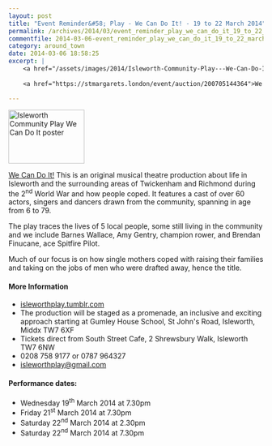 ```yaml
---
layout: post
title: "Event Reminder&#58; Play - We Can Do It! - 19 to 22 March 2014"
permalink: /archives/2014/03/event_reminder_play_we_can_do_it_19_to_22_march_20.html
commentfile: 2014-03-06-event_reminder_play_we_can_do_it_19_to_22_march_20
category: around_town
date: 2014-03-06 18:58:25
excerpt: |
    <a href="/assets/images/2014/Isleworth-Community-Play---We-Can-Do-It-poster.jpg" title="See larger version of - Isleworth Community Play   We Can Do It poster"><img src="/assets/images/2014/Isleworth-Community-Play---We-Can-Do-It-poster_thumb.jpg" width="150" height="106" alt="Isleworth Community Play   We Can Do It poster" class="photo right" /></a>
    
    <a href="https://stmargarets.london/event/auction/200705144364">We Can Do It!</a> This is an original musical theatre production about life in Isleworth and the surrounding areas of Twickenham and Richmond during the 2<sup>nd</sup> World War and how people coped. It features a cast of over 60 actors, singers and dancers drawn from the community, spanning in age from 6 to 79.

---
```


<a href="/assets/images/2014/Isleworth-Community-Play---We-Can-Do-It-poster.jpg" title="See larger version of - Isleworth Community Play   We Can Do It poster"><img src="/assets/images/2014/Isleworth-Community-Play---We-Can-Do-It-poster_thumb.jpg" width="150" height="106" alt="Isleworth Community Play   We Can Do It poster" class="photo right" /></a>

[We Can Do It!](https://stmargarets.london/event/auction/200705144364) This is an original musical theatre production about life in Isleworth and the surrounding areas of Twickenham and Richmond during the 2<sup>nd</sup> World War and how people coped. It features a cast of over 60 actors, singers and dancers drawn from the community, spanning in age from 6 to 79.

The play traces the lives of 5 local people, some still living in the community and we include Barnes Wallace, Amy Gentry, champion rower, and Brendan Finucane, ace Spitfire Pilot.

Much of our focus is on how single mothers coped with raising their families and taking on the jobs of men who were drafted away, hence the title.

#### More Information

-   [isleworthplay.tumblr.com](http://isleworthplay.tumblr.com)
-   The production will be staged as a promenade, an inclusive and exciting approach starting at Gumley House School, St John's Road, Isleworth, Middx TW7 6XF
-   Tickets direct from South Street Cafe, 2 Shrewsbury Walk, Isleworth TW7 6NW
-   0208 758 9177 or 0787 964327
-   <isleworthplay@gmail.com>

#### Performance dates:

-   Wednesday 19<sup>th</sup> March 2014 at 7.30pm
-   Friday 21<sup>st</sup> March 2014 at 7.30pm
-   Saturday 22<sup>nd</sup> March 2014 at 2.30pm
-   Saturday 22<sup>nd</sup> March 2014 at 7.30pm

